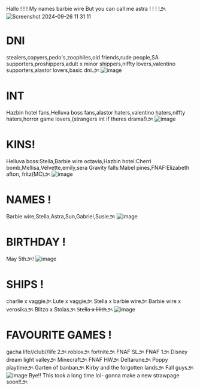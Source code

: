 Hallo ! ! ! My names barbie wire But you can call me astra ! !  ! !౨ৎ
![Screenshot 2024-09-26 11 31 11](https://github.com/user-attachments/assets/1825b771-8314-493e-9745-ab075a9ddeba)
# DNI
stealers,copyers,pedo's,zoophiles,old friends,rude people,SA supporters,proshippers,adult x minor shippers,niffty lovers,valentino supporters,alastor lovers,basic dni.౨ৎ
![image](https://github.com/user-attachments/assets/94a0323f-a323-42be-af2e-da02d12bfcee)
# INT
Hazbin hotel fans,Helluva boss fans,alastor haters,valentino haters,niffty haters,horror game lovers,(strangers int if theres drama!)౨ৎ
![image](https://github.com/user-attachments/assets/4ec4dde5-0f4f-4bdb-ae41-397037f5990d)
# KINS!
Helluva boss:Stella,Barbie wire octavia,Hazbin hotel:Cherri bomb,Mellisa,Velvette,emily,sera Gravity falls:Mabel pines,FNAF:Elizabeth afton, fritz(MC)౨ৎ
![image](https://github.com/user-attachments/assets/7c04b50a-a632-49af-852b-352631c988d1)
# NAMES !
Barbie wire,Stella,Astra,Sun,Gabriel,Susie౨ৎ
![image](https://github.com/user-attachments/assets/5aae90f5-cf8e-4c9a-afd8-87e52c8d1e21)
# BIRTHDAY !
May 5th౨ৎ!
![image](https://github.com/user-attachments/assets/f366bb33-e43c-4b28-b55a-fa121bd54a0f)
# SHIPS !
charlie x vaggie౨ৎ
Lute x vaggie౨ৎ
Stella x barbie wire౨ৎ
Barbie wire x verosika౨ৎ
Blitzo x Stolas౨ৎ
S̶t̶e̶l̶l̶a̶ x̶ l̶i̶l̶i̶t̶h̶౨ৎ
![image](https://github.com/user-attachments/assets/4da51f9a-850e-4ced-8759-4d337fd74778)
# FAVOURITE GAMES !
gacha life//club//life 2౨ৎ
roblox౨ৎ
fortnite౨ৎ
FNAF SL౨ৎ
FNAF 1౨ৎ
Disney dream light valley౨ৎ
Minecraft౨ৎ
FNAF HW౨ৎ
Deltarune౨ৎ
Poppy playtime౨ৎ
Garten of banban౨ৎ
Kirby and the forgotten lands౨ৎ
Fall guys౨ৎ
![image](https://github.com/user-attachments/assets/f2edea77-ed4b-4c37-bf0a-b184db91bc05)
Bye!! This took a long time lol- gonna make a new strawpage soon!!౨ৎ





